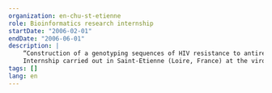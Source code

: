 ```yaml
---
organization: en-chu-st-etienne
role: Bioinformatics research internship
startDate: "2006-02-01"
endDate: "2006-06-01"
description: |
    “Construction of a genotyping sequences of HIV resistance to antiretrovirals bank: analysis, design, implementation of the aTiGen software. (Project Director: Pr Bruno POZZETTO)
    Internship carried out in Saint-Etienne (Loire, France) at the virological studies laboratory of the CHU North Hospital
tags: []
lang: en
---
```

